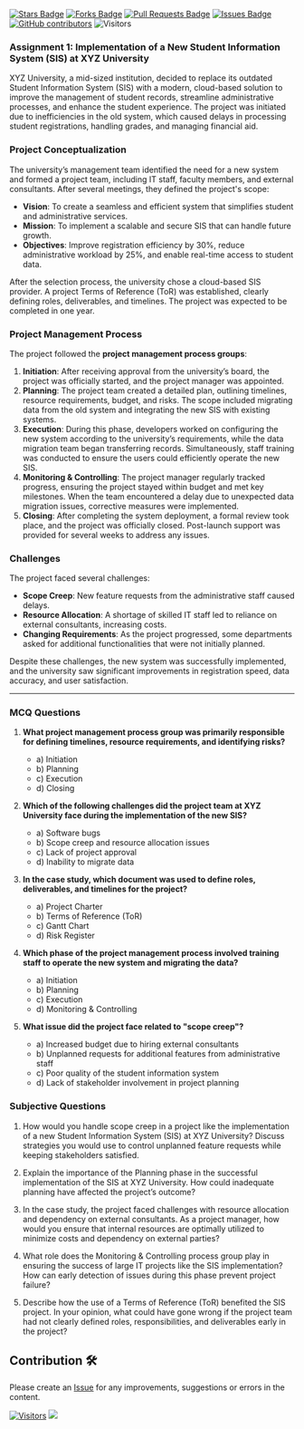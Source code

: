 <a href="https://github.com/drshahizan/project-management/stargazers"><img src="https://img.shields.io/github/stars/drshahizan/project-management" alt="Stars Badge"/></a>
<a href="https://github.com/drshahizan/project-management/network/members"><img src="https://img.shields.io/github/forks/drshahizan/project-management" alt="Forks Badge"/></a>
<a href="https://github.com/drshahizan/project-management/pulls"><img src="https://img.shields.io/github/issues-pr/drshahizan/project-management" alt="Pull Requests Badge"/></a>
<a href="https://github.com/drshahizan/project-management"><img src="https://img.shields.io/github/issues/drshahizan/project-management" alt="Issues Badge"/></a>
<a href="https://github.com/drshahizan/project-management/graphs/contributors"><img alt="GitHub contributors" src="https://img.shields.io/github/contributors/drshahizan/project-management?color=2b9348"></a>
![Visitors](https://api.visitorbadge.io/api/visitors?path=https%3A%2F%2Fgithub.com%2Fdrshahizan%2Fproject-management&labelColor=%23d9e3f0&countColor=%23697689&style=flat)

### Assignment 1: Implementation of a New Student Information System (SIS) at XYZ University

XYZ University, a mid-sized institution, decided to replace its outdated Student Information System (SIS) with a modern, cloud-based solution to improve the management of student records, streamline administrative processes, and enhance the student experience. The project was initiated due to inefficiencies in the old system, which caused delays in processing student registrations, handling grades, and managing financial aid.

### Project Conceptualization
The university’s management team identified the need for a new system and formed a project team, including IT staff, faculty members, and external consultants. After several meetings, they defined the project's scope:
- **Vision**: To create a seamless and efficient system that simplifies student and administrative services.
- **Mission**: To implement a scalable and secure SIS that can handle future growth.
- **Objectives**: Improve registration efficiency by 30%, reduce administrative workload by 25%, and enable real-time access to student data.

After the selection process, the university chose a cloud-based SIS provider. A project Terms of Reference (ToR) was established, clearly defining roles, deliverables, and timelines. The project was expected to be completed in one year.

### Project Management Process
The project followed the **project management process groups**:
1. **Initiation**: After receiving approval from the university’s board, the project was officially started, and the project manager was appointed.
2. **Planning**: The project team created a detailed plan, outlining timelines, resource requirements, budget, and risks. The scope included migrating data from the old system and integrating the new SIS with existing systems.
3. **Execution**: During this phase, developers worked on configuring the new system according to the university’s requirements, while the data migration team began transferring records. Simultaneously, staff training was conducted to ensure the users could efficiently operate the new SIS.
4. **Monitoring & Controlling**: The project manager regularly tracked progress, ensuring the project stayed within budget and met key milestones. When the team encountered a delay due to unexpected data migration issues, corrective measures were implemented.
5. **Closing**: After completing the system deployment, a formal review took place, and the project was officially closed. Post-launch support was provided for several weeks to address any issues.

### Challenges
The project faced several challenges:
- **Scope Creep**: New feature requests from the administrative staff caused delays.
- **Resource Allocation**: A shortage of skilled IT staff led to reliance on external consultants, increasing costs.
- **Changing Requirements**: As the project progressed, some departments asked for additional functionalities that were not initially planned.

Despite these challenges, the new system was successfully implemented, and the university saw significant improvements in registration speed, data accuracy, and user satisfaction.

---

### MCQ Questions

1. **What project management process group was primarily responsible for defining timelines, resource requirements, and identifying risks?**
   - a) Initiation
   - b) Planning
   - c) Execution
   - d) Closing

2. **Which of the following challenges did the project team at XYZ University face during the implementation of the new SIS?**
   - a) Software bugs
   - b) Scope creep and resource allocation issues
   - c) Lack of project approval
   - d) Inability to migrate data

3. **In the case study, which document was used to define roles, deliverables, and timelines for the project?**
   - a) Project Charter
   - b) Terms of Reference (ToR)
   - c) Gantt Chart
   - d) Risk Register

4. **Which phase of the project management process involved training staff to operate the new system and migrating the data?**
   - a) Initiation
   - b) Planning
   - c) Execution
   - d) Monitoring & Controlling

5. **What issue did the project face related to "scope creep"?**
   - a) Increased budget due to hiring external consultants
   - b) Unplanned requests for additional features from administrative staff
   - c) Poor quality of the student information system
   - d) Lack of stakeholder involvement in project planning

### Subjective Questions

1. How would you handle scope creep in a project like the implementation of a new Student Information System (SIS) at XYZ University? Discuss strategies you would use to control unplanned feature requests while keeping stakeholders satisfied.

2. Explain the importance of the Planning phase in the successful implementation of the SIS at XYZ University. How could inadequate planning have affected the project’s outcome?

3. In the case study, the project faced challenges with resource allocation and dependency on external consultants. As a project manager, how would you ensure that internal resources are optimally utilized to minimize costs and dependency on external parties?

4. What role does the Monitoring & Controlling process group play in ensuring the success of large IT projects like the SIS implementation? How can early detection of issues during this phase prevent project failure?

5. Describe how the use of a Terms of Reference (ToR) benefited the SIS project. In your opinion, what could have gone wrong if the project team had not clearly defined roles, responsibilities, and deliverables early in the project?

## Contribution 🛠️
Please create an [Issue](https://github.com/drshahizan/project-management/issues) for any improvements, suggestions or errors in the content.

[![Visitors](https://api.visitorbadge.io/api/visitors?path=https%3A%2F%2Fgithub.com%2Fdrshahizan&labelColor=%23697689&countColor=%23555555&style=plastic)](https://visitorbadge.io/status?path=https%3A%2F%2Fgithub.com%2Fdrshahizan)
![](https://hit.yhype.me/github/profile?user_id=81284918)



